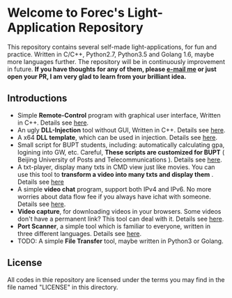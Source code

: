 # Welcome to Forec's Light-Application Repository
This repository contains several self-made light-applications, for fun and practice. Written in C/C++, Python2.7, Python3.5 and Golang 1.6, maybe more languages further. The repository will be in continuously improvement in future. **If you have thoughts for any of them, please [e-mail me](mailto:forec@bupt.edu.cn) or just open your PR, I am very glad to learn from your brilliant idea.**

## Introductions
* Simple **Remote-Control** program with graphical user interface, Written in C++. Details see [here](/remote-control).
* An ugly **DLL-Injection** tool without GUI, Written in C++. Details see [here](/inject).
* A x64 **DLL template**, which can be used in injection. Details see [here](/injectDLL).
* Small script for BUPT students, including: automatically calculating gpa, logining into GW, etc. Careful, **These scripts are customized for BUPT** ( Beijing University of Posts and Telecommunications ). Details see [here](/scripts-for-bupt).
* A txt-player, display many txts in CMD view just like movies. You can use this tool to **transform a video into many txts and display them** . Details see [here](/txt-player)
* A simple **video chat** program, support both IPv4 and IPv6. No more worries about data flow fee if you always have ichat with someone. Details see [here](/lan-ichat).
* **Video capture**, for downloading videos in your browsers. Some videos don't have a permanent link? This tool can deal with it. Details see [here](/video-capture).
* **Port Scanner**, a simple tool which is familiar to everyone, written in three different languages. Details see [here](/port-scanner).
* TODO: A simple **File Transfer** tool, maybe written in Python3 or Golang.


## License
All codes in thie repository are licensed under the terms you may find in the file named "LICENSE" in this directory.